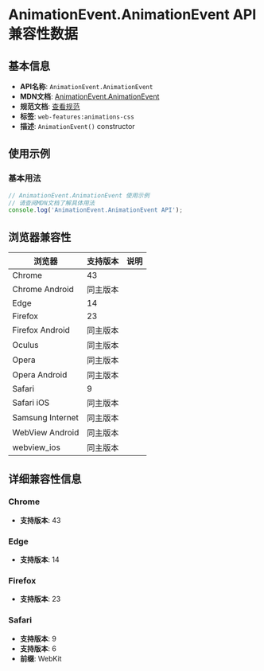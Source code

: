 # AnimationEvent.AnimationEvent API 兼容性数据

## 基本信息

- **API名称**: `AnimationEvent.AnimationEvent`
- **MDN文档**: [AnimationEvent.AnimationEvent](https://developer.mozilla.org/docs/Web/API/AnimationEvent/AnimationEvent)
- **规范文档**: [查看规范](https://drafts.csswg.org/css-animations/#dom-animationevent-animationevent)
- **标签**: `web-features:animations-css`
- **描述**: `AnimationEvent()` constructor

## 使用示例

### 基本用法

```javascript
// AnimationEvent.AnimationEvent 使用示例
// 请查阅MDN文档了解具体用法
console.log('AnimationEvent.AnimationEvent API');
```

## 浏览器兼容性

| 浏览器 | 支持版本 | 说明 |
|--------|----------|------|
| Chrome | 43 |  |
| Chrome Android | 同主版本 |  |
| Edge | 14 |  |
| Firefox | 23 |  |
| Firefox Android | 同主版本 |  |
| Oculus | 同主版本 |  |
| Opera | 同主版本 |  |
| Opera Android | 同主版本 |  |
| Safari | 9 |  |
| Safari iOS | 同主版本 |  |
| Samsung Internet | 同主版本 |  |
| WebView Android | 同主版本 |  |
| webview_ios | 同主版本 |  |

## 详细兼容性信息

### Chrome

- **支持版本**: 43

### Edge

- **支持版本**: 14

### Firefox

- **支持版本**: 23

### Safari

- **支持版本**: 9
- **支持版本**: 6
- **前缀**: WebKit

